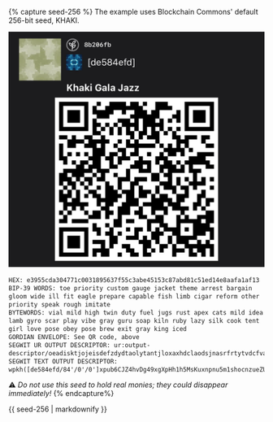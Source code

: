 {% capture seed-256 %}
The example uses Blockchain Commons' default 256-bit seed, KHAKI.

![](/assets/images/seed-256.jpg)

```
HEX: e3955cda304771c0031895637f55c3abe45153c87abd81c51ed14e8aafa1af13
BIP-39 WORDS: toe priority custom gauge jacket theme arrest bargain gloom wide ill fit eagle prepare capable fish limb cigar reform other priority speak rough imitate
BYTEWORDS: vial mild high twin duty fuel jugs rust apex cats mild idea lamb gyro scar play vibe gray guru soap kiln ruby lazy silk cook tent girl love pose obey pose brew exit gray king iced
GORDIAN ENVELOPE: See QR code, above
SEGWIT UR OUTPUT DESCRIPTOR: ur:output-descriptor/oeadisktjojeisdefzdydtaolytantjloxaxhdclaodsjnasrfrtytvdcfvawyluladinygrgyjeesoekibtwdoecllafehgdezmpfrlfdaahdcxzttyeeetzmskiorkdntlwfrehytlhypajosrvthfcfplyklyjztdqzmemwgdotwlamtantjooeadlncsghykaeykaeykaocyuehdglzcaycyhdoytolntdkezsfw
SEGWIT TEXT OUTPUT DESCRIPTOR: wpkh([de584efd/84'/0'/0']xpub6CJZ4hvDg49xgXpHh1h5MsKuxnpnu5m1shocnzueZUry1nrRjbAJhBPaDoByGSXKVyXJYdydRtiGps63oNP43hzbxHU9ey5mH3Cm6NNvSSo)#hxn88s0v
 ```
:warning: _Do not use this seed to hold real monies; they could
disappear immediately!_
{% endcapture%}

<div class="notice--info">{{ seed-256 | markdownify }}</div>
